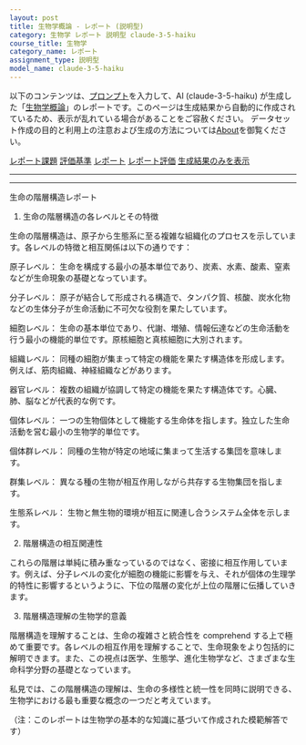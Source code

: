 ```yaml
---
layout: post
title: 生物学概論 - レポート (説明型)
category: 生物学 レポート 説明型 claude-3-5-haiku
course_title: 生物学
category_name: レポート
assignment_type: 説明型
model_name: claude-3-5-haiku
---
```


以下のコンテンツは、[プロンプト](http://127.0.0.1:8000/generated/生物学/claude-3-5-haiku/prompt_レポート-説明型.md)を入力して、AI (claude-3-5-haiku) が生成した「[生物学概論](/contents/生物学/)」のレポートです。このページは生成結果から自動的に作成されているため、表示が乱れている場合があることをご容赦ください。
データセット作成の目的と利用上の注意および生成の方法については[About](/About)を御覧ください。

[レポート課題](../レポート課題-説明型)
[評価基準](../評価基準-説明型)
[レポート](../レポート-説明型)
[レポート評価](../レポート評価-説明型)
[生成結果のみを表示](http://127.0.0.1:8000/generated/生物学/claude-3-5-haiku/レポート-説明型.md)
  

***
***
  
生命の階層構造レポート

1. 生命の階層構造の各レベルとその特徴

生命の階層構造は、原子から生態系に至る複雑な組織化のプロセスを示しています。各レベルの特徴と相互関係は以下の通りです：

原子レベル：
生命を構成する最小の基本単位であり、炭素、水素、酸素、窒素などが生命現象の基礎となっています。

分子レベル：
原子が結合して形成される構造で、タンパク質、核酸、炭水化物などの生体分子が生命活動に不可欠な役割を果たしています。

細胞レベル：
生命の基本単位であり、代謝、増殖、情報伝達などの生命活動を行う最小の機能的単位です。原核細胞と真核細胞に大別されます。

組織レベル：
同種の細胞が集まって特定の機能を果たす構造体を形成します。例えば、筋肉組織、神経組織などがあります。

器官レベル：
複数の組織が協調して特定の機能を果たす構造体です。心臓、肺、脳などが代表的な例です。

個体レベル：
一つの生物個体として機能する生命体を指します。独立した生命活動を営む最小の生物学的単位です。

個体群レベル：
同種の生物が特定の地域に集まって生活する集団を意味します。

群集レベル：
異なる種の生物が相互作用しながら共存する生物集団を指します。

生態系レベル：
生物と無生物的環境が相互に関連し合うシステム全体を示します。

2. 階層構造の相互関連性

これらの階層は単純に積み重なっているのではなく、密接に相互作用しています。例えば、分子レベルの変化が細胞の機能に影響を与え、それが個体の生理学的特性に影響するというように、下位の階層の変化が上位の階層に伝播していきます。

3. 階層構造理解の生物学的意義

階層構造を理解することは、生命の複雑さと統合性を comprehend する上で極めて重要です。各レベルの相互作用を理解することで、生命現象をより包括的に解明できます。また、この視点は医学、生態学、進化生物学など、さまざまな生命科学分野の基礎となっています。

私見では、この階層構造の理解は、生命の多様性と統一性を同時に説明できる、生物学における最も重要な概念の一つだと考えています。

（注：このレポートは生物学の基本的な知識に基づいて作成された模範解答です）
